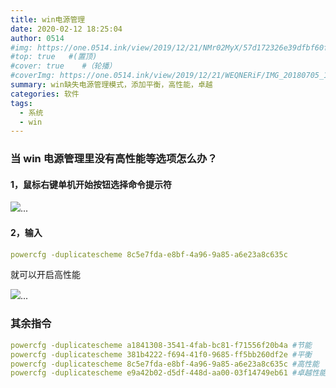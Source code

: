 ```yaml
---
title: win电源管理
date: 2020-02-12 18:25:04
author: 0514
#img: https://one.0514.ink/view/2019/12/21/NMr02MyX/57d172326e39dfbf60fcdb795a08e758.jpg
#top: true   #(置顶)
#cover: true    #（轮播）
#coverImg: https://one.0514.ink/view/2019/12/21/WEQNERiF/IMG_20180705_173106.jpg
summary: win缺失电源管理模式，添加平衡，高性能，卓越
categories: 软件
tags:
  - 系统
  - win
---
```


### 当 win 电源管理里没有高性能等选项怎么办？

#### 1，鼠标右键单机开始按钮选择命令提示符

![](https://i2.kknews.cc/SIG=2hc6p8i/ctp-vzntr/r4q46osn8rpn442q9n29498sn31s25on.jpg)...

#### 2，输入

``` yaml
powercfg -duplicatescheme 8c5e7fda-e8bf-4a96-9a85-a6e23a8c635c
```

就可以开启高性能

![](https://i1.kknews.cc/SIG=e4vo42/ctp-vzntr/3o582n64o2s649q1o8s8n9son001o880.jpg)...

### 其余指令

``` yaml
powercfg -duplicatescheme a1841308-3541-4fab-bc81-f71556f20b4a #节能
powercfg -duplicatescheme 381b4222-f694-41f0-9685-ff5bb260df2e #平衡
powercfg -duplicatescheme 8c5e7fda-e8bf-4a96-9a85-a6e23a8c635c #高性能
powercfg -duplicatescheme e9a42b02-d5df-448d-aa00-03f14749eb61 #卓越性能（需要 1803 以上版本）
```
